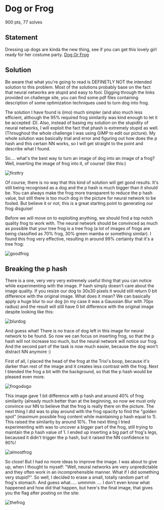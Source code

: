 Dog or Frog
===========

900 pts, 77 solves

Statement
---------

Dressing up dogs are kinda the new thing, see if you can get this lovely girl ready for her costume party. [Dog Or Frog](http://2018shell2.picoctf.com:5467/)

Solution
--------

Be aware that what you're going to read is DEFINETLY NOT the intended solution to this problem. Most of the solutions probably base on the fact that neural networks are stupid and easy to fool. Digging through the links provided on challenge site, you can find some pdf files containing description of some optimization techniques used to turn dog into frog.

The solution I have found is (imo) much simpler (and also much less efficient, although the 95% required frog similarity was kind enough to let it be accepted :D). Also, instead of basing my solution on the stupidity of neural networks, I will exploit the fact that phash is extremely stupid as well. (Throughout the whole challenge I was using GIMP to edit our picture).
My whole solution was basically trial and error and figuring out how does the p hash and this certain NN works, so I will get straight to the point and describe what I found.

So.... what's the best way to turn an image of dog into an image of a frog? Well, inserting the image of frog into it, of course! (like this:)

![firsttry](img1.png)

Of course, there is no way that this kind of solution will get good results. It's still being recognised as a dog and the p hash is much bigger than it should be. You can always make the frog more transparent to reduce the p hash value, but still there is too much dog in the picture for neural network to be fooled. But believe it or not, this is a great starting point to generating our frog disguise!

Before we will move on to exploiting anything, we should find a top notch quality frog to work with. The neural network should be convinced as much as possible that your tree frog is a tree frog (a lot of images of frogs are being classified as 70% frog, 30% green mamba or something similar). I found this frog very effective, resulting in around 99% certainty that it's a tree frog:

![goodfrog](img2.png)

Breaking the p hash
-------------------

There is a one, very very very extremely useful thing that you can notice while experimenting with the image. P hash simply doesn't care about the image quality. If you resize our dog to 30x30 pixels it would still return 0 bit difference with the original image. What does it mean? We can basically apply a huge blur to our dog (in my case it was a Gaussian Blur with 70px radius) and the result will still have 0 bit difference with the original image despite looking like this:

![blurdog](img3.png)

And guess what! There is no trace of dog left in this image for neural network to be found. So now we can focus on inserting frog, so that the p hash will not increase too much, but the neural network will notice our frog. And the second part of the task is now much easier, because the dog won't distract NN anymore :)

First of all, I placed the head of the frog at the Trixi's boop, because it's darker than rest of the image and it creates less contrast with the frog. Next I blended the frog a bit with the background, so that the p hash would be pleased even more.

![frogodogo](img4.png)

This image gave 1 bit difference with p hash and around 40% of frog similarity (already much better than at the beginning, so now we must only convince our NN to believe that the frog is really there on the picture. The next thing I did was to play around with the frog opacity to find the "golden spot" (maximum possible frog content while maintaining p hash equal to 1). This raised the similarity by around 10%. The next thing I tried experimenting with was to uncover a bigger part of the frog, still trying to maintain the p hash value of 1. I ended up inserting a big part of frog's legs, becaused it didn't trigger the p hash, but it raised the NN confidence to 90%!

![almostfrog](img5.png)

So close! But I had no more ideas to improve the image. I was about to give up, when I thought to myself: "Well, neural networks are very unpredictable and they often work in an incomprehensible manner. What if I did something very stupid?". So well, I decided to erase a small, totally random part of frog's stomach. And guess what..... ummmm .... I don't even know what happened and how did that happen, but here's the final image, that gives you the flag after posting on the site:

![thefrog](img6.png)

